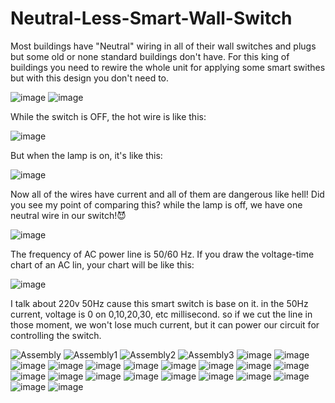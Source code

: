 # Neutral-Less-Smart-Wall-Switch

Most buildings have "Neutral" wiring in all of their wall switches and plugs but some old or none standard buildings don't have.
For this king of buildings you need to rewire the whole unit for applying some smart swithes but with this design you don't need to.


![image](https://user-images.githubusercontent.com/72464277/201483817-3e9a5f39-d4a5-481a-904d-7334874f2a06.png)
![image](https://user-images.githubusercontent.com/72464277/201483870-30e995f5-3a12-4032-83e8-75dc9b88ce2f.png)


While the switch is OFF, the hot wire is like this:


![image](https://user-images.githubusercontent.com/72464277/201484007-fffb1320-c07b-4641-88cd-bb546dc82f7f.png)


But when the lamp is on, it's like this:


![image](https://user-images.githubusercontent.com/72464277/201484073-151c5d52-e017-49d7-af5b-15b26b63fbf1.png)


Now all of the wires have current and all of them are dangerous like hell!
Did you see my point of comparing this? while the lamp is off, we have one neutral wire in our switch!😈

![image](https://user-images.githubusercontent.com/72464277/201484165-3b281cd2-fe3b-4db2-88a1-65b8305dc4af.png)


The frequency of AC power line is 50/60 Hz.
If you draw the voltage-time chart of an AC lin, your chart will be like this:


![image](https://user-images.githubusercontent.com/72464277/201484521-86a3cf8b-ee31-4a8e-add7-b9d1865d07c7.png)


I talk about 220v 50Hz cause this smart switch is base on it.
in the 50Hz current, voltage is 0 on 0,10,20,30, etc millisecond. so if we cut the line in those moment, we won't lose much current, but it can power our circuit for controlling the switch.







![Assembly](https://user-images.githubusercontent.com/72464277/201482602-208cbb10-9aef-4506-b64e-cf4c6dacd172.png)
![Assembly1](https://user-images.githubusercontent.com/72464277/201482628-bf35b448-d1e5-4e6d-ad8c-6a6da66b11e2.png)
![Assembly2](https://user-images.githubusercontent.com/72464277/201482629-cf0e8efe-a561-4702-bf16-ddaaba4f23f5.png)
![Assembly3](https://user-images.githubusercontent.com/72464277/201482632-4f7adc86-7d0d-49a4-b610-9ff483699ef7.png)
![image](https://user-images.githubusercontent.com/72464277/201482691-ec0e07cd-ae04-45a2-acd6-a8995f873bbd.png)
![image](https://user-images.githubusercontent.com/72464277/201482737-c56571e9-3cf1-4285-a663-fc845792fdc0.png)
![image](https://user-images.githubusercontent.com/72464277/201482742-4084bf28-5482-48bd-a1a6-d5bb367135fb.png)
![image](https://user-images.githubusercontent.com/72464277/201482748-4755da0f-1f4e-4582-aac6-eb43bbec8f10.png)
![image](https://user-images.githubusercontent.com/72464277/201482752-5f35a12d-b6db-4848-aa0b-5950f613ed10.png)
![image](https://user-images.githubusercontent.com/72464277/201482755-12c7e330-c3dc-4363-81a9-68b5945b90f3.png)
![image](https://user-images.githubusercontent.com/72464277/201482770-840c25b7-eb32-44ee-a577-2bd8f8689d83.png)
![image](https://user-images.githubusercontent.com/72464277/201482776-bfc85b38-68e8-45f7-940a-a232dfd85f33.png)
![image](https://user-images.githubusercontent.com/72464277/201482780-35717e30-75fe-4e9d-875a-9bea6e09fccc.png)
![image](https://user-images.githubusercontent.com/72464277/201482774-1b004986-1cdc-4f55-8415-37d62092e0bf.png)
![image](https://user-images.githubusercontent.com/72464277/201482838-14d92937-c9e2-42ad-998e-edf246e013d0.png)
![image](https://user-images.githubusercontent.com/72464277/201483120-dc1018d4-4033-4a22-87bf-4e54aec2174c.png)
![image](https://user-images.githubusercontent.com/72464277/201482846-d3ed61f4-ee67-4e97-9a2e-53da4a62df03.png)
![image](https://user-images.githubusercontent.com/72464277/201482912-03b00ee3-9042-4871-8595-0d454ddaeb3a.png)
![image](https://user-images.githubusercontent.com/72464277/201482919-dfd7bee1-e5fc-4369-a652-469d7513c769.png)
![image](https://user-images.githubusercontent.com/72464277/201482985-6d8df0a0-75fc-4ebb-ac73-34065dede63b.png)
![image](https://user-images.githubusercontent.com/72464277/201483206-cd6f9d1f-8a46-41a3-ba0c-e2556205a307.png)
![image](https://user-images.githubusercontent.com/72464277/201483221-69a53cd0-ecae-4b17-b069-febb4c946339.png)
![image](https://user-images.githubusercontent.com/72464277/201483062-6a2ba105-455d-433b-bd91-70aa7b680984.png)
![image](https://user-images.githubusercontent.com/72464277/201483123-e6acc0fd-3105-4101-a823-b09396c52771.png)
